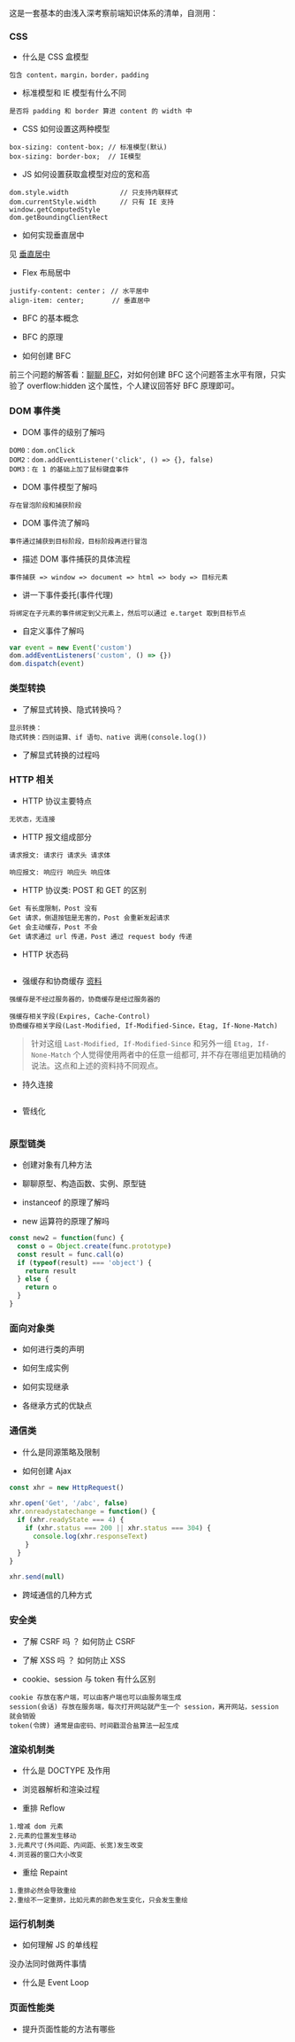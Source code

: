 这是一套基本的由浅入深考察前端知识体系的清单，自测用：

### CSS

* 什么是 CSS 盒模型

```
包含 content，margin，border，padding
```

* 标准模型和 IE 模型有什么不同

```
是否将 padding 和 border 算进 content 的 width 中
```

* CSS 如何设置这两种模型

```
box-sizing: content-box; // 标准模型(默认)
box-sizing: border-box;  // IE模型
```

* JS 如何设置获取盒模型对应的宽和高

```
dom.style.width             // 只支持内联样式
dom.currentStyle.width      // 只有 IE 支持
window.getComputedStyle
dom.getBoundingClientRect
```

* 如何实现垂直居中

见 [垂直居中](https://github.com/MuYunyun/blog/blob/master/BasicSkill/css/%E6%B0%B4%E5%B9%B3%E5%9E%82%E7%9B%B4%E5%B1%85%E4%B8%AD.html)

* Flex 布局居中

```
justify-content: center； // 水平居中
align-item: center;       // 垂直居中
```

* BFC 的基本概念

* BFC 的原理

* 如何创建 BFC

前三个问题的解答看：[聊聊 BFC](https://github.com/MuYunyun/blog/blob/master/BasicSkill/css/聊聊BFC.md)，对如何创建 BFC 这个问题答主水平有限，只实验了 overflow:hidden 这个属性，个人建议回答好 BFC 原理即可。

### DOM 事件类

* DOM 事件的级别了解吗

```
DOM0：dom.onClick
DOM2：dom.addEventListener('click', () => {}, false)
DOM3：在 1 的基础上加了鼠标键盘事件
```

* DOM 事件模型了解吗

```
存在冒泡阶段和捕获阶段
```

* DOM 事件流了解吗

```
事件通过捕获到目标阶段，目标阶段再进行冒泡
```

* 描述 DOM 事件捕获的具体流程

```
事件捕获 => window => document => html => body => 目标元素
```

* 讲一下事件委托(事件代理)

```
将绑定在子元素的事件绑定到父元素上，然后可以通过 e.target 取到目标节点
```

* 自定义事件了解吗

```js
var event = new Event('custom')
dom.addEventListeners('custom', () => {})
dom.dispatch(event)
```

### 类型转换

* 了解显式转换、隐式转换吗？

```
显示转换：
隐式转换：四则运算、if 语句、native 调用(console.log())
```

* 了解显式转换的过程吗

### HTTP 相关

* HTTP 协议主要特点

```
无状态，无连接
```

* HTTP 报文组成部分

```
请求报文: 请求行 请求头 请求体

响应报文: 响应行 响应头 响应体
```

* HTTP 协议类: POST 和 GET 的区别

```
Get 有长度限制，Post 没有
Get 请求，倒退按钮是无害的，Post 会重新发起请求
Get 会主动缓存，Post 不会
Get 请求通过 url 传递，Post 通过 request body 传递
```

* HTTP 状态码

```

```

* 强缓存和协商缓存 [资料](https://www.cnblogs.com/lyzg/p/5125934.html)

```
强缓存是不经过服务器的，协商缓存是经过服务器的

强缓存相关字段(Expires, Cache-Control)
协商缓存相关字段(Last-Modified, If-Modified-Since，Etag, If-None-Match)
```

> 针对这组 `Last-Modified, If-Modified-Since` 和另外一组 `Etag, If-None-Match` 个人觉得使用两者中的任意一组都可, 并不存在哪组更加精确的说法。这点和上述的资料持不同观点。

* 持久连接

```

```

* 管线化

```

```

### 原型链类

* 创建对象有几种方法

* 聊聊原型、构造函数、实例、原型链

* instanceof 的原理了解吗

* new 运算符的原理了解吗

```js
const new2 = function(func) {
  const o = Object.create(func.prototype)
  const result = func.call(o)
  if (typeof(result) === 'object') {
    return result
  } else {
    return o
  }
}
```

### 面向对象类

* 如何进行类的声明

* 如何生成实例

* 如何实现继承

* 各继承方式的优缺点

### 通信类

* 什么是同源策略及限制

* 如何创建 Ajax

```js
const xhr = new HttpRequest()

xhr.open('Get', '/abc', false)
xhr.onreadystatechange = function() {
  if (xhr.readyState === 4) {
    if (xhr.status === 200 || xhr.status === 304) {
      console.log(xhr.responseText)
    }
  }
}

xhr.send(null)
```

* 跨域通信的几种方式

### 安全类

* 了解 CSRF 吗 ？ 如何防止 CSRF

* 了解 XSS 吗 ？ 如何防止 XSS

* cookie、session 与 token 有什么区别

```
cookie 存放在客户端，可以由客户端也可以由服务端生成
session(会话) 存放在服务端，每次打开网站就产生一个 session，离开网站，session 就会销毁
token(令牌) 通常是由密码、时间戳混合盐算法一起生成
```

### 渲染机制类

* 什么是 DOCTYPE 及作用

* 浏览器解析和渲染过程

* 重排 Reflow

```
1.增减 dom 元素
2.元素的位置发生移动
3.元素尺寸(外间距、内间距、长宽)发生改变
4.浏览器的窗口大小改变
```

* 重绘 Repaint

```
1.重排必然会导致重绘
2.重绘不一定重排，比如元素的颜色发生变化，只会发生重绘
```

### 运行机制类

* 如何理解 JS 的单线程

没办法同时做两件事情

* 什么是 Event Loop

### 页面性能类

* 提升页面性能的方法有哪些